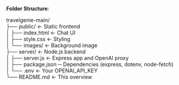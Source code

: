 **Folder Structure**:

travelgenie-main/  
├── public/          ← Static frontend  
│   ├── index.html   ← Chat UI  
│   ├── style.css    ← Styling  
│   └── images/      ← Background image  
├── server/          ← Node.js backend  
│   ├── server.js    ← Express app and OpenAI proxy  
│   ├── package.json ─ Dependencies (express, dotenv, node-fetch)  
│   └── .env         ← Your OPENAI_API_KEY  
└── README.md        ← This overview  
